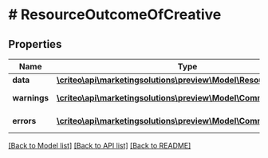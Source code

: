 # # ResourceOutcomeOfCreative

## Properties

Name | Type | Description | Notes
------------ | ------------- | ------------- | -------------
**data** | [**\criteo\api\marketingsolutions\preview\Model\ResourceOfCreative**](ResourceOfCreative.md) |  | [optional]
**warnings** | [**\criteo\api\marketingsolutions\preview\Model\CommonProblem[]**](CommonProblem.md) |  | [optional] [readonly]
**errors** | [**\criteo\api\marketingsolutions\preview\Model\CommonProblem[]**](CommonProblem.md) |  | [optional] [readonly]

[[Back to Model list]](../../README.md#models) [[Back to API list]](../../README.md#endpoints) [[Back to README]](../../README.md)
